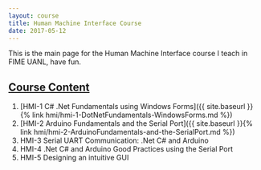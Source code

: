 ```yaml
---
layout: course
title: Human Machine Interface Course
date: 2017-05-12
---
```


This is the main page for the Human Machine Interface course I teach in FIME UANL, have fun.

## [Course Content](#header-2)

1. [HMI-1 C# .Net Fundamentals using Windows Forms]({{ site.baseurl }}{% link hmi/hmi-1-DotNetFundamentals-WindowsForms.md %})
2. [HMI-2 Arduino Fundamentals and the Serial Port]({{ site.baseurl }}{% link hmi/hmi-2-ArduinoFundamentals-and-the-SerialPort.md %})
3. HMI-3 Serial UART Communication: .Net C# and Arduino
4. HMI-4 .Net C# and Arduino Good Practices using the Serial Port 
5. HMI-5 Designing an intuitive GUI